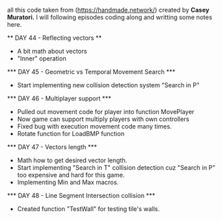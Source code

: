 all this code taken from (https://handmade.network/) created by **Casey Muratori.**
I will following episodes coding along and writting some notes here.

** DAY 44 - Reflecting vectors **
- A bit math about vectors
- "Inner" operation

*** DAY 45 - Geometric vs Temporal Movement Search ***
- Start implementing new collision detection system "Search in P"

*** DAY 46 - Multiplayer support ***
- Pulled out movement code for player into function MovePlayer
- Now game can support multiply players with own controllers
- Fixed bug with execution movement code many times.
- Rotate function for LoadBMP function

*** DAY 47 - Vectors length ***
- Math how to get desired vector length.
- Start implementing "Search in T" collision detection cuz "Search in P" too expensive and hard for this game.
- Implementing Min and Max macros.

*** DAY 48 - Line Segment Intersection collision ***
- Created function "TestWall" for testing tile's walls.
